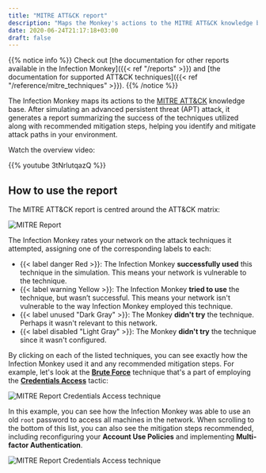 ```yaml
---
title: "MITRE ATT&CK report"
description: "Maps the Monkey's actions to the MITRE ATT&CK knowledge base"
date: 2020-06-24T21:17:18+03:00
draft: false
---
```


{{% notice info %}}
Check out [the documentation for other reports available in the Infection Monkey]({{< ref "/reports" >}}) and [the documentation for supported ATT&CK techniques]({{< ref "/reference/mitre_techniques" >}}).
{{% /notice %}}

The Infection Monkey maps its actions to the [MITRE ATT&CK](https://attack.mitre.org/) knowledge base. After simulating an advanced persistent threat (APT) attack, it generates a report summarizing the success of the techniques utilized along with recommended mitigation steps, helping you identify and mitigate attack paths in your environment.

Watch the overview video:

{{% youtube 3tNrlutqazQ %}}

## How to use the report

The MITRE ATT&CK report is centred around the ATT&CK matrix:

![MITRE Report](/images/usage/reports/mitre-report-0.png "MITRE Report")

The Infection Monkey rates your network on the attack techniques it attempted, assigning one of the corresponding labels to each:

- {{< label danger Red >}}: The Infection Monkey **successfully used** this technique in the simulation. This means your network is vulnerable to the technique.
- {{< label warning Yellow >}}: The Infection Monkey **tried to use** the technique, but wasn’t successful. This means your network isn't vulnerable to the way Infection Monkey employed this technique.
- {{< label unused "Dark Gray" >}}: The Monkey **didn't try** the technique. Perhaps it wasn't relevant to this network.
- {{< label disabled "Light Gray" >}}: The Monkey **didn't try** the technique since it wasn't configured.

By clicking on each of the listed techniques, you can see exactly how the Infection Monkey used it and any recommended mitigation steps. For example, let's look at the [**Brute Force**](https://attack.mitre.org/techniques/T1110/) technique that's a part of employing the [**Credentials Access**](https://attack.mitre.org/tactics/TA0006/) tactic:

![MITRE Report Credentials Access technique](/images/usage/reports/mitre-report-cred-access.png "MITRE Report Credentials Access technique")

In this example, you can see how the Infection Monkey was able to use an old `root` password to access all machines in the network. When scrolling to the bottom of this list, you can also see the mitigation steps recommended, including reconfiguring your **Account Use Policies** and implementing **Multi-factor Authentication**.

![MITRE Report Credentials Access technique](/images/usage/reports/mitre-report-cred-access-mitigations.png "MITRE Report Credentials Access technique")
